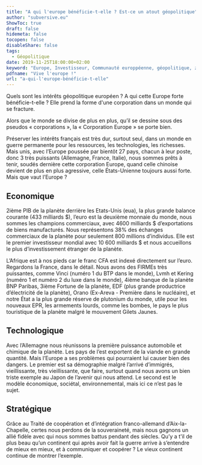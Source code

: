 ```yaml
---
title: "A qui l'europe bénéficie-t-elle ? Est-ce un atout géopolitique"
author: "subversive.eu"
ShowToc: true
draft: false
hidemeta: false
tocopen: false
disableShare: false
tags:
  - Géopolitique
date: 2019-11-25T18:00:00+02:00
keyword: "Europe, Investisseur, Communauté europpéenne, géopolitique, zoen euro, Bénéfice, Intérêts, atout géopolitique, puissance européenne, intérêts français"
pdfname: "Vive l'europe !"
url: "a-qui-l'europe-bénéficie-t-elle"
---
```


Quels sont les intérêts géopolitique européen ? A qui cette Europe forte bénéficie-t-elle ? Elle prend la forme d'une corporation dans un monde qui se fracture.
<!--more-->

Alors que le monde se divise de plus en plus, qu’il se dessine sous des pseudos « corporations », la « Corporation Europe » se porte bien.

Préserver les intérêts français est très dur, surtout seul, dans un monde en guerre permanente pour les ressources, les technologies, les richesses. Mais unis, avec l’Europe poussée par bientôt 27 pays, chacun à leur poste, donc 3 très puissants (Allemagne, France, Italie), nous sommes prêts à tenir, soudés dernière cette corporation Europe, quand celle chinoise devient de plus en plus agressive, celle États-Unienne toujours aussi forte. Mais que vaut l’Europe ?

## Economique

2ième PIB de la planète derrière les Etats-Unis (eua), la plus grande balance courante (433 milliards $), l’euro est la deuxième monnaie du monde, nous sommes les champions commerciaux, avec 4600 milliards $ d’exportations de biens manufacturés. Nous représentons 38% des échanges commerciaux de la planète pour seulement 800 millions d’individus. Elle est le premier investisseur mondial avec 10 600 milliards $ et nous accueillons le plus d’investissement étranger de la planète.

L’Afrique est à nos pieds car le franc CFA est indexé directement sur l’euro. Regardons la France, dans le détail. Nous avons des FIRMEs très puissantes, comme Vinci (numéro 1 du BTP dans le monde), Lvmh et Kering (numéro 1 et numéro 2 du luxe dans le monde), 4ième banque de la planète BNP Paribas, 3ième Fortune de la planète, EDF (plus grande productrice d’électricité de la planète), Orano (Ex-Areva - Première dans le nucléaire), et notre État a la plus grande réserve de plutonium du monde, utile pour les nouveaux EPR, les armements lourds, comme les bombes, le pays le plus touristique de la planète malgré le mouvement Gilets Jaunes.

## Technologique

Avec l’Allemagne nous réunissons la première puissance automobile et chimique de la planète. Les pays de l’est exportent de la viande en grande quantité. Mais l’Europe a ses problèmes qui pourraient lui causer bien des dangers. Le premier est sa démographie malgré l’arrivé d’immigrés, vieillissante, très vieillissante, que faire, surtout quand nous avons un bien triste exemple au Japon de l’avenir qui nous attend. Le second est le modèle économique, sociétal, environnemental, mais ici ce n’est pas le sujet.

## Stratégique

Grâce au Traité de coopération et d’intégration franco-allemand d’Aix-la-Chapelle, certes nous perdons de la souveraineté, mais nous gagnons un allié fidèle avec qui nous sommes battus pendant des siècles. Qu’y a t'il de plus beau qu’un continent qui après avoir fait la guerre arrive à s’entendre de mieux en mieux, et à communiquer et coopérer ? Le vieux continent continue de montrer l’exemple.
